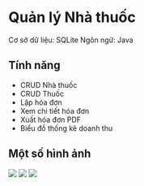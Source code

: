 # Quản lý Nhà thuốc

Cơ sở dữ liệu: SQLite
Ngôn ngữ: Java

## Tính năng
- CRUD Nhà thuốc
- CRUD Thuốc
- Lập hóa đơn
- Xem chi tiết hóa đơn
- Xuất hóa đơn PDF
- Biểu đồ thống kê doanh thu

## Một số hình ảnh

![](https://lh3.google.com/u/0/d/1j4W5n58ujYLbhMkYf9nub1Ztxgc6oB1f=w1921-h946-iv1)
![](https://lh3.google.com/u/0/d/1YAbpqAdHR-pXHLZ3SnPFxfYZP0Oi67C-=w1921-h399-iv1)
![](https://lh3.google.com/u/0/d/1LyBb_UJWIAu7DJAduPXi46-qJPAW3Y8A=w1921-h399-iv1)